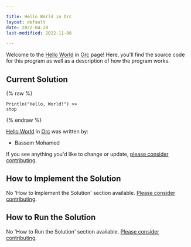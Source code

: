 ```yaml
---

title: Hello World in Orc
layout: default
date: 2022-04-28
last-modified: 2022-11-06

---
```


Welcome to the [Hello World](https://sampleprograms.io/projects/hello-world) in [Orc](https://sampleprograms.io/languages/orc) page! Here, you'll find the source code for this program as well as a description of how the program works.

## Current Solution

{% raw %}

```orc
Println("Hello, World!") >>
stop
```

{% endraw %}

[Hello World](https://sampleprograms.io/projects/hello-world) in [Orc](https://sampleprograms.io/languages/orc) was written by:

- Bassem Mohamed

If you see anything you'd like to change or update, [please consider contributing](https://github.com/TheRenegadeCoder/sample-programs).

## How to Implement the Solution

No 'How to Implement the Solution' section available. [Please consider contributing](https://github.com/TheRenegadeCoder/sample-programs-website).

## How to Run the Solution

No 'How to Run the Solution' section available. [Please consider contributing](https://github.com/TheRenegadeCoder/sample-programs-website).